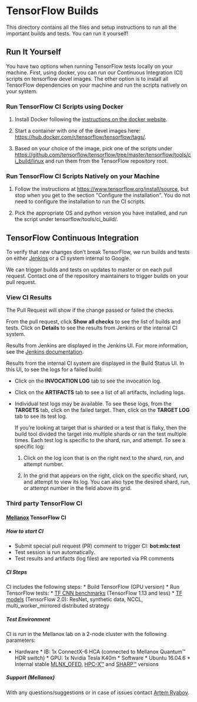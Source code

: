 # TensorFlow Builds

This directory contains all the files and setup instructions to run all the
important builds and tests. You can run it yourself!

## Run It Yourself

You have two options when running TensorFlow tests locally on your
machine. First, using docker, you can run our Continuous Integration
(CI) scripts on tensorflow devel images. The other option is to install
all TensorFlow dependencies on your machine and run the scripts
natively on your system.

### Run TensorFlow CI Scripts using Docker

1.  Install Docker following the [instructions on the docker website](https://docs.docker.com/engine/installation/).

2.  Start a container with one of the devel images here:
    https://hub.docker.com/r/tensorflow/tensorflow/tags/.

3.  Based on your choice of the image, pick one of the scripts under
    https://github.com/tensorflow/tensorflow/tree/master/tensorflow/tools/ci_build/linux
    and run them from the TensorFlow repository root.

### Run TensorFlow CI Scripts Natively on your Machine

1.  Follow the instructions at https://www.tensorflow.org/install/source,
    but stop when you get to the section "Configure the installation". You do not
    need to configure the installation to run the CI scripts.

2.  Pick the appropriate OS and python version you have installed,
    and run the script under tensorflow/tools/ci_build/<OS>.

## TensorFlow Continuous Integration

To verify that new changes don’t break TensorFlow, we run builds and
tests on either [Jenkins](https://jenkins-ci.org/) or a CI system
internal to Google.

We can trigger builds and tests on updates to master or on each pull
request. Contact one of the repository maintainers to trigger builds
on your pull request.

### View CI Results

The Pull Request will show if the change passed or failed the checks.

From the pull request, click **Show all checks** to see the list of builds
and tests. Click on **Details** to see the results from Jenkins or the internal
CI system.

Results from Jenkins are displayed in the Jenkins UI. For more information,
see the [Jenkins documentation](https://jenkins.io/doc/).

Results from the internal CI system are displayed in the Build Status UI. In
this UI, to see the logs for a failed build:

*   Click on the **INVOCATION LOG** tab to see the invocation log.

*   Click on the **ARTIFACTS** tab to see a list of all artifacts, including logs.

*   Individual test logs may be available. To see these logs, from the **TARGETS**
    tab, click on the failed target. Then, click on the **TARGET LOG** tab to see
    its test log.

    If you’re looking at target that is sharded or a test that is flaky, then
    the build tool divided the target into multiple shards or ran the test
    multiple times. Each test log is specific to the shard, run, and attempt.
    To see a specific log:

    1.  Click on the log icon that is on the right next to the shard, run,
        and attempt number.

    2.  In the grid that appears on the right, click on the specific shard,
        run, and attempt to view its log. You can also type the desired shard,
        run, or attempt number in the field above its grid.

### Third party TensorFlow CI

#### [Mellanox](https://www.mellanox.com/) TensorFlow CI

##### How to start CI

*   Submit special pull request (PR) comment to trigger CI: **bot:mlx:test**
*   Test session is run automatically.
*   Test results and artifacts (log files) are reported via PR comments

##### CI Steps

CI includes the following steps: * Build TensorFlow (GPU version) * Run
TensorFlow tests: *
[TF CNN benchmarks](https://github.com/tensorflow/benchmarks/blob/master/scripts/tf_cnn_benchmarks/tf_cnn_benchmarks.py)
(TensorFlow 1.13 and less) *
[TF models](https://github.com/tensorflow/models/tree/master/official/r1/resnet)
(TensorFlow 2.0): ResNet, synthetic data, NCCL, multi_worker_mirrored
distributed strategy

##### Test Environment

CI is run in the Mellanox lab on a 2-node cluster with the following parameters:
* Hardware * IB: 1x ConnectX-6 HCA (connected to Mellanox Quantum™ HDR switch) *
GPU: 1x Nvidia Tesla K40m * Software * Ubuntu 16.04.6 * Internal stable
[MLNX_OFED](https://www.mellanox.com/page/products_dyn?product_family=26),
[HPC-X™](https://www.mellanox.com/page/hpcx_overview) and
[SHARP™](https://www.mellanox.com/page/products_dyn?product_family=261&mtag=sharp)
versions

##### Support (Mellanox)

With any questions/suggestions or in case of issues contact
[Artem Ryabov](mailto:artemry@mellanox.com).
